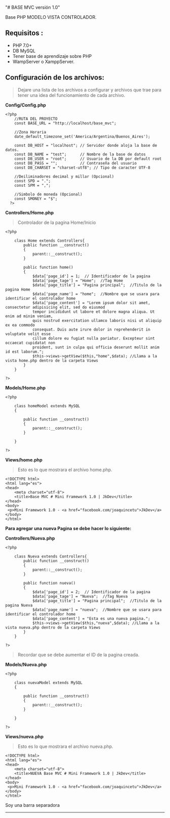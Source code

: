 "# BASE MVC versión 1.0" 


Base PHP MODELO VISTA CONTROLADOR.

## Requisitos :

* PHP 7.0+
* DB MySQL
* Tener base de aprendizaje sobre PHP
* WampServer o XamppServer.


## Configuración de los archivos:

> Dejare una lista de los archivos a configurar y archivos que trae para tener una idea del funcionamiento de cada archivo.


**Config/Config.php**


```
<?php
	//RUTA DEL PROYECTO
	const BASE_URL = "http://localhost/base_mvc";

	//Zona Horaria
	date_default_timezone_set('America/Argentina/Buenos_Aires');

	const DB_HOST = "localhost"; // Servidor donde aloja la base de datos.
	const DB_NAME = "test";      // Nombre de la base de datos
	const DB_USER = "root";      // Usuario de la DB por default root
	const DB_PASS = "";          // Contraseña del usuario
	const DB_CHARSET = "charset-utf8"; // Tipo de caracter UTF-8

	//Deiliminadores decimal y millar (Opcional)
	const SPD = ".";
	const SPM = ",";

	//Simbolo de moneda (Opcional)
	const SMONEY = "$";
  ?> 
```

**Controllers/Home.php**

> Controlador de la pagína Home/Inicio

```
<?php

	class Home extends Controllers{
		public function __construct()
		{
			parent::__construct();
		}

		public function home()
		{
			$data['page_id'] = 1;  // Identificador de la pagina
 			$data['page_tage'] = "Home";  //Tag Home
			$data['page_title'] = "Pagina principal";  //Titulo de la pagina Home
			$data['page_name'] = "home";  //Nombre que se usara para identificar el controlador home
			$data['page_content'] = "Lorem ipsum dolor sit amet, consectetur adipisicing elit, sed do eiusmod
			tempor incididunt ut labore et dolore magna aliqua. Ut enim ad minim veniam,
			quis nostrud exercitation ullamco laboris nisi ut aliquip ex ea commodo
			consequat. Duis aute irure dolor in reprehenderit in voluptate velit esse
			cillum dolore eu fugiat nulla pariatur. Excepteur sint occaecat cupidatat non
			proident, sunt in culpa qui officia deserunt mollit anim id est laborum.";
			$this->views->getView($this,"home",$data); //Llama a la vista home.php dentro de la carpeta Views
		}
	}

?>
```

**Models/Home.php**

```
<?php

	class homeModel extends MySQL
	{
		
		public function __construct()
		{
			parent::__construct();
		}

	}

?>
```
**Views/home.php**

> Esto es lo que mostrara el archivo home.php.

```
<!DOCTYPE html>
<html lang="es">
<head>
	<meta charset="utf-8">
	<title>Base MVC # Mini Framework 1.0 | JkDev</title>
</head>
<body>
 <p>Mini Framework 1.0 - <a href="facebook.com/joaquincetu">JkDev</a>
</body>
</html>
```

**Para agregar una nueva Pagina se debe hacer lo siguiente:**

**Controllers/Nueva.php**

```
<?php

	class Nueva extends Controllers{
		public function __construct()
		{
			parent::__construct();
		}

		public function nueva()
		{
			$data['page_id'] = 2;  // Identificador de la pagina
 			$data['page_tage'] = "Nueva";  //Tag Nueva
			$data['page_title'] = "Pagina principal";  //Titulo de la pagina Nueva
			$data['page_name'] = "nueva";  //Nombre que se usara para identificar el controlador home
			$data['page_content'] = "Esta es una nueva pagina.";
			$this->views->getView($this,"nueva",$data); //Llama a la vista nueva.php dentro de la carpeta Views
		}
	}

?>
```
> Recordar que se debe aumentar el ID de la pagina creada.

**Models/Nueva.php**

```
<?php

	class nuevaModel extends MySQL
	{
		
		public function __construct()
		{
			parent::__construct();
		}

	}

?>
```

**Views/nueva.php**

> Esto es lo que mostrara el archivo nueva.php.

```
<!DOCTYPE html>
<html lang="es">
<head>
	<meta charset="utf-8">
	<title>NUEVA Base MVC # Mini Framework 1.0 | JkDev</title>
</head>
<body>
 <p>Mini Framework 1.0 - <a href="facebook.com/joaquincetu">JkDev</a>
</body>
</html>
```

Soy una barra separadora

---
